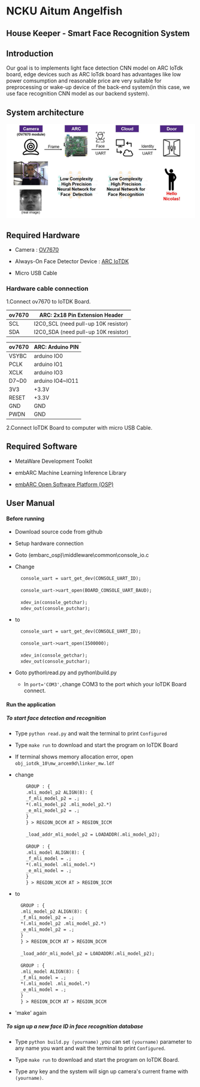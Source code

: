 # NCKU Aitum Angelfish

## House Keeper - Smart Face Recognition System

## Introduction
Our goal is to implements light face detection CNN model on ARC IoTdk board, edge devices such as ARC IoTdk board has advantages like low power comsumption and reasonable price are very suitable for preprocessing or wake-up device of the back-end system(in this case, we use face recognition CNN model as our backend system).
## System architecture
![system](./img/system.jpg)
## Required Hardware
- Camera : [OV7670](https://www.voti.nl/docs/OV7670.pdf)

- Always-On Face Detector Device : [ARC IoTDK](https://embarc.org/embarc_osp/doc/build/html/board/iotdk.html)

- Micro USB Cable

### Hardware cable connection
1.Connect ov7670 to IoTDK Board.

|ov7670|ARC: 2x18 Pin Extension Header|
|-|-|
| SCL|I2C0_SCL (need pull-up 10K resistor)|
| SDA|I2C0_SDA (need pull-up 10K resistor)|

|ov7670|ARC: Arduino PIN|
|-|-|
|VSYBC  |    arduino IO0|
|PCLK   |    arduino IO1|
|XCLK   |    arduino IO3|
|D7~D0  |    arduino IO4~IO11|
|3V3    | +3.3V|
|RESET  | +3.3V|
|GND    | GND|
|PWDN   | GND|

2.Connect IoTDK Board to computer with micro USB Cable.
## Required Software
- MetaWare Development Toolkit

- embARC Machine Learning Inference Library

- [embARC Open Software Platform (OSP)](https://github.com/foss-for-synopsys-dwc-arc-processors/embarc_osp/tree/embarc_mli)

## User Manual

#### Before running
- Download source code from github

- Setup hardware connection

- Goto (embarc_osp)\middleware\common\console_io.c

- Change

        console_uart = uart_get_dev(CONSOLE_UART_ID);

        console_uart->uart_open(BOARD_CONSOLE_UART_BAUD);

        xdev_in(console_getchar);
        xdev_out(console_putchar);
- to

    	console_uart = uart_get_dev(CONSOLE_UART_ID);

    	console_uart->uart_open(1500000);

    	xdev_in(console_getchar);
    	xdev_out(console_putchar);

- Goto python\read.py and python\build.py
  - In `port='COM3',`change COM3 to the port which your IoTDK Board connect.


#### Run the application
##### To start face detection and recognition
- Type `python read.py` and wait the terminal to print `Configured`

- Type `make run` to download and start the program on IoTDK Board

- If terminal shows memory allocation error, open `obj_iotdk_10\mw_arcem9d\linker_mw.ldf`
- change

          GROUP : {
          .mli_model_p2 ALIGN(8): {
          _f_mli_model_p2 = .;
          *(.mli_model_p2 .mli_model_p2.*)
          _e_mli_model_p2 = .;
          }
          } > REGION_DCCM AT > REGION_ICCM

          _load_addr_mli_model_p2 = LOADADDR(.mli_model_p2);

          GROUP : {
          .mli_model ALIGN(8): {
          _f_mli_model = .;
          *(.mli_model .mli_model.*)
          _e_mli_model = .;
          }
          } > REGION_XCCM AT > REGION_ICCM

- to

        GROUP : {
        .mli_model_p2 ALIGN(8): {
        _f_mli_model_p2 = .;
        *(.mli_model_p2 .mli_model_p2.*)
        _e_mli_model_p2 = .;
        }
        } > REGION_DCCM AT > REGION_DCCM

        _load_addr_mli_model_p2 = LOADADDR(.mli_model_p2);

        GROUP : {
        .mli_model ALIGN(8): {
        _f_mli_model = .;
        *(.mli_model .mli_model.*)
        _e_mli_model = .;
        }
        } > REGION_DCCM AT > REGION_DCCM

- 'make' again 

##### To sign up a new face ID in face recognition database
- Type `python build.py (yourname)` ,you can set `(yourname)` parameter to any name you want and wait the terminal to print `Configured`.

- Type `make run` to download and start the program on IoTDK Board.

- Type any key and the system will sign up camera's current frame with `(yourname)`.
